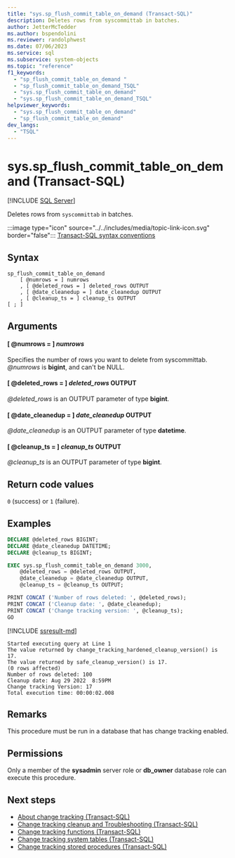 ```yaml
---
title: "sys.sp_flush_commit_table_on_demand (Transact-SQL)"
description: Deletes rows from syscommittab in batches.
author: JetterMcTedder
ms.author: bspendolini
ms.reviewer: randolphwest
ms.date: 07/06/2023
ms.service: sql
ms.subservice: system-objects
ms.topic: "reference"
f1_keywords:
  - "sp_flush_commit_table_on_demand "
  - "sp_flush_commit_table_on_demand_TSQL"
  - "sys.sp_flush_commit_table_on_demand"
  - "sys.sp_flush_commit_table_on_demand_TSQL"
helpviewer_keywords:
  - "sys.sp_flush_commit_table_on_demand"
  - "sp_flush_commit_table_on_demand"
dev_langs:
  - "TSQL"
---
```

# sys.sp_flush_commit_table_on_demand (Transact-SQL)

[!INCLUDE [SQL Server](../../includes/applies-to-version/sqlserver.md)]

Deletes rows from `syscommittab` in batches.

:::image type="icon" source="../../includes/media/topic-link-icon.svg" border="false"::: [Transact-SQL syntax conventions](../../t-sql/language-elements/transact-sql-syntax-conventions-transact-sql.md)

## Syntax

```syntaxsql
sp_flush_commit_table_on_demand
    [ @numrows = ] numrows
    , [ @deleted_rows = ] deleted_rows OUTPUT
    , [ @date_cleanedup = ] date_cleanedup OUTPUT
    , [ @cleanup_ts = ] cleanup_ts OUTPUT
[ ; ]
```

## Arguments

#### [ @numrows = ] *numrows*

Specifies the number of rows you want to delete from syscommittab. *@numrows* is **bigint**, and can't be NULL.

#### [ @deleted_rows = ] *deleted_rows* OUTPUT

*@deleted_rows* is an OUTPUT parameter of type **bigint**.

#### [ @date_cleanedup = ] *date_cleanedup* OUTPUT

*@date_cleanedup* is an OUTPUT parameter of type **datetime**.

#### [ @cleanup_ts = ] *cleanup_ts* OUTPUT

*@cleanup_ts* is an OUTPUT parameter of type **bigint**.

## Return code values

`0` (success) or `1` (failure).

## Examples

```sql
DECLARE @deleted_rows BIGINT;
DECLARE @date_cleanedup DATETIME;
DECLARE @cleanup_ts BIGINT;

EXEC sys.sp_flush_commit_table_on_demand 3000,
    @deleted_rows = @deleted_rows OUTPUT,
    @date_cleanedup = @date_cleanedup OUTPUT,
    @cleanup_ts = @cleanup_ts OUTPUT;

PRINT CONCAT ('Number of rows deleted: ', @deleted_rows);
PRINT CONCAT ('Cleanup date: ', @date_cleanedup);
PRINT CONCAT ('Change tracking version: ', @cleanup_ts);
GO
```

[!INCLUDE [ssresult-md](../../includes/ssresult-md.md)]

```output
Started executing query at Line 1
The value returned by change_tracking_hardened_cleanup_version() is 17.
The value returned by safe_cleanup_version() is 17.
(0 rows affected)
Number of rows deleted: 100
Cleanup date: Aug 29 2022  8:59PM
Change tracking Version: 17
Total execution time: 00:00:02.008
```

## Remarks

This procedure must be run in a database that has change tracking enabled.

## Permissions

Only a member of the **sysadmin** server role or **db_owner** database role can execute this procedure.

## Next steps

- [About change tracking (Transact-SQL)](../track-changes/about-change-tracking-sql-server.md)
- [Change tracking cleanup and Troubleshooting (Transact-SQL)](../track-changes/cleanup-and-troubleshoot-change-tracking-sql-server.md)
- [Change tracking functions (Transact-SQL)](../system-functions/change-tracking-functions-transact-sql.md)
- [Change tracking system tables (Transact-SQL)](../system-tables/change-tracking-tables-transact-sql.md)
- [Change tracking stored procedures (Transact-SQL)](change-tracking-stored-procedures-transact-sql.md)
